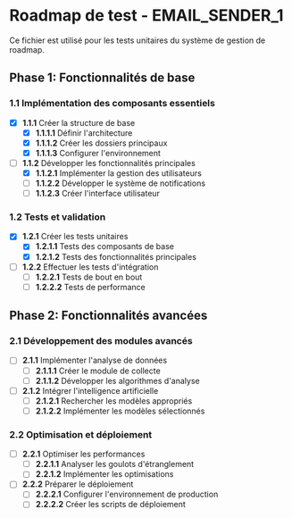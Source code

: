 # Roadmap de test - EMAIL_SENDER_1

Ce fichier est utilisé pour les tests unitaires du système de gestion de roadmap.

## Phase 1: Fonctionnalités de base

### 1.1 Implémentation des composants essentiels

- [x] **1.1.1** Créer la structure de base
  - [x] **1.1.1.1** Définir l'architecture
  - [x] **1.1.1.2** Créer les dossiers principaux
  - [x] **1.1.1.3** Configurer l'environnement
- [ ] **1.1.2** Développer les fonctionnalités principales
  - [x] **1.1.2.1** Implémenter la gestion des utilisateurs
  - [ ] **1.1.2.2** Développer le système de notifications
  - [ ] **1.1.2.3** Créer l'interface utilisateur

### 1.2 Tests et validation

- [x] **1.2.1** Créer les tests unitaires
  - [x] **1.2.1.1** Tests des composants de base
  - [x] **1.2.1.2** Tests des fonctionnalités principales
- [ ] **1.2.2** Effectuer les tests d'intégration
  - [ ] **1.2.2.1** Tests de bout en bout
  - [ ] **1.2.2.2** Tests de performance

## Phase 2: Fonctionnalités avancées

### 2.1 Développement des modules avancés

- [ ] **2.1.1** Implémenter l'analyse de données
  - [ ] **2.1.1.1** Créer le module de collecte
  - [ ] **2.1.1.2** Développer les algorithmes d'analyse
- [ ] **2.1.2** Intégrer l'intelligence artificielle
  - [ ] **2.1.2.1** Rechercher les modèles appropriés
  - [ ] **2.1.2.2** Implémenter les modèles sélectionnés

### 2.2 Optimisation et déploiement

- [ ] **2.2.1** Optimiser les performances
  - [ ] **2.2.1.1** Analyser les goulots d'étranglement
  - [ ] **2.2.1.2** Implémenter les optimisations
- [ ] **2.2.2** Préparer le déploiement
  - [ ] **2.2.2.1** Configurer l'environnement de production
  - [ ] **2.2.2.2** Créer les scripts de déploiement
